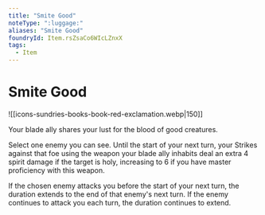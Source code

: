 ```yaml
---
title: "Smite Good"
noteType: ":luggage:"
aliases: "Smite Good"
foundryId: Item.rsZsaCo6WIcLZnxX
tags:
  - Item
---
```


# Smite Good
![[icons-sundries-books-book-red-exclamation.webp|150]]

Your blade ally shares your lust for the blood of good creatures.

Select one enemy you can see. Until the start of your next turn, your Strikes against that foe using the weapon your blade ally inhabits deal an extra 4 spirit damage if the target is holy, increasing to 6 if you have master proficiency with this weapon.

If the chosen enemy attacks you before the start of your next turn, the duration extends to the end of that enemy's next turn. If the enemy continues to attack you each turn, the duration continues to extend.



